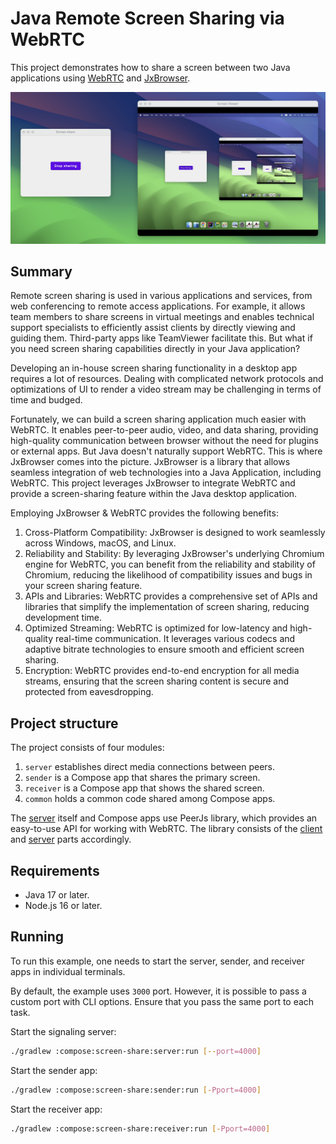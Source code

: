 # Java Remote Screen Sharing via WebRTC

This project demonstrates how to share a screen between two Java 
applications using [WebRTC][webrtc] and [JxBrowser](jxbrowser).

[webrtc]: https://webrtc.org/
[jxbrowser]: https://www.teamdev.com/jxbrowser
![Screen sharing screenshot](.github/readme-resources/screenshot.jpeg)

## Summary

Remote screen sharing is used in various applications and services, from web
conferencing to remote access applications. For example, it allows team members
to share screens in virtual meetings and enables technical support specialists 
to efficiently assist clients by directly viewing and guiding them. Third-party 
apps like TeamViewer facilitate this. But what if you need screen sharing
capabilities directly in your Java application?

Developing an in-house screen sharing functionality in a desktop app requires 
a lot of resources. Dealing with complicated network protocols and optimizations
of UI to render a video stream may be challenging in terms of time and budged.

Fortunately, we can build a screen sharing application much easier with WebRTC.
It enables peer-to-peer audio, video, and data sharing, providing high-quality
communication between browser without the need for plugins or external apps.
But Java doesn't naturally support WebRTC. This is where JxBrowser comes into
the picture. JxBrowser is a library that allows seamless integration of web 
technologies into a Java Application, including WebRTC. This project leverages
JxBrowser to integrate WebRTC and provide a screen-sharing feature within 
the Java desktop application.

Employing JxBrowser & WebRTC provides the following benefits:

1. Cross-Platform Compatibility: JxBrowser is designed to work seamlessly 
across Windows, macOS, and Linux.
2. Reliability and Stability: By leveraging JxBrowser's underlying Chromium 
engine for WebRTC, you can benefit from the reliability and stability of Chromium,
reducing the likelihood of compatibility issues and bugs in your screen sharing feature.
3. APIs and Libraries: WebRTC provides a comprehensive set of APIs and libraries 
that simplify the implementation of screen sharing, reducing development time.
4. Optimized Streaming: WebRTC is optimized for low-latency and high-quality 
real-time communication. It leverages various codecs and adaptive bitrate
technologies to ensure smooth and efficient screen sharing.
5. Encryption: WebRTC provides end-to-end encryption for all media streams, 
ensuring that the screen sharing content is secure and protected from eavesdropping.

## Project structure

The project consists of four modules:

1. `server` establishes direct media connections between peers.
2. `sender` is a Compose app that shares the primary screen.
3. `receiver` is a Compose app that shows the shared screen.
4. `common` holds a common code shared among Compose apps.

The [server][signaling-server] itself and Compose apps use PeerJs library, 
which provides an easy-to-use API for working with WebRTC. The library consists
of the [client][peer-js] and [server][peer-js-server] parts accordingly.

[signaling-server]: https://developer.mozilla.org/en-US/docs/Web/API/WebRTC_API/Signaling_and_video_calling#the_signaling_server
[peer-js]: https://github.com/peers/peerjs
[peer-js-server]: https://github.com/peers/peerjs-server

## Requirements

- Java 17 or later.
- Node.js 16 or later.

## Running

To run this example, one needs to start the server, sender, and receiver apps
in individual terminals.

By default, the example uses `3000` port. However, it is possible to pass
a custom port with CLI options. Ensure that you pass the same port to each task.

Start the signaling server:

```bash
./gradlew :compose:screen-share:server:run [--port=4000]
```

Start the sender app:

```bash
./gradlew :compose:screen-share:sender:run [-Pport=4000]
```

Start the receiver app:

```bash
./gradlew :compose:screen-share:receiver:run [-Pport=4000]
```
